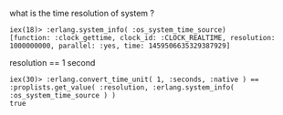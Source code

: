 
what is the time resolution of system ?

    iex(18)> :erlang.system_info( :os_system_time_source)
    [function: :clock_gettime, clock_id: :CLOCK_REALTIME, resolution: 1000000000, parallel: :yes, time: 1459506635329387929]

resolution == 1 second

    iex(30)> :erlang.convert_time_unit( 1, :seconds, :native ) == :proplists.get_value( :resolution, :erlang.system_info( :os_system_time_source ) )
    true

